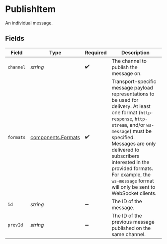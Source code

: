 # PublishItem

An individual message.


## Fields

| Field                                                                                                                                                                                                                                                                                                                                | Type                                                                                                                                                                                                                                                                                                                                 | Required                                                                                                                                                                                                                                                                                                                             | Description                                                                                                                                                                                                                                                                                                                          |
| ------------------------------------------------------------------------------------------------------------------------------------------------------------------------------------------------------------------------------------------------------------------------------------------------------------------------------------ | ------------------------------------------------------------------------------------------------------------------------------------------------------------------------------------------------------------------------------------------------------------------------------------------------------------------------------------ | ------------------------------------------------------------------------------------------------------------------------------------------------------------------------------------------------------------------------------------------------------------------------------------------------------------------------------------ | ------------------------------------------------------------------------------------------------------------------------------------------------------------------------------------------------------------------------------------------------------------------------------------------------------------------------------------ |
| `channel`                                                                                                                                                                                                                                                                                                                            | *string*                                                                                                                                                                                                                                                                                                                             | :heavy_check_mark:                                                                                                                                                                                                                                                                                                                   | The channel to publish the message on.                                                                                                                                                                                                                                                                                               |
| `formats`                                                                                                                                                                                                                                                                                                                            | [components.Formats](../../models/shared/formats.md)                                                                                                                                                                                                                                                                                 | :heavy_check_mark:                                                                                                                                                                                                                                                                                                                   | Transport-specific message payload representations to be used for delivery. At least one format (`http-response`, `http-stream`, and/or `ws-message`) must be specified. Messages are only delivered to subscribers interested in the provided formats. For example, the `ws-message` format will only be sent to WebSocket clients. |
| `id`                                                                                                                                                                                                                                                                                                                                 | *string*                                                                                                                                                                                                                                                                                                                             | :heavy_minus_sign:                                                                                                                                                                                                                                                                                                                   | The ID of the message.                                                                                                                                                                                                                                                                                                               |
| `prevId`                                                                                                                                                                                                                                                                                                                             | *string*                                                                                                                                                                                                                                                                                                                             | :heavy_minus_sign:                                                                                                                                                                                                                                                                                                                   | The ID of the previous message published on the same channel.                                                                                                                                                                                                                                                                        |